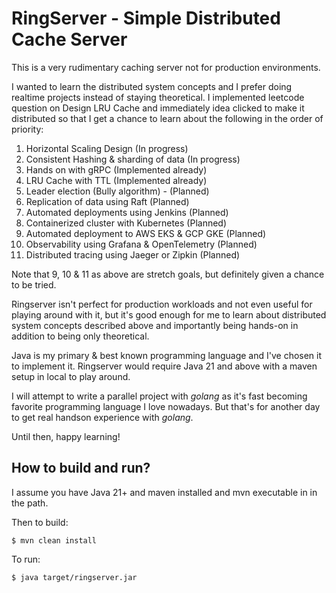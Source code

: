 # RingServer - Simple Distributed Cache Server

This is a very rudimentary caching server not for production environments. 

I wanted to learn the distributed system concepts and I prefer doing realtime projects instead of staying theoretical. I implemented leetcode question on Design LRU Cache and immediately idea clicked to make it distributed so that I get a chance to learn about the following in the order of priority:

1. Horizontal Scaling Design (In progress)
2. Consistent Hashing & sharding of data (In progress)
3. Hands on with gRPC (Implemented already)
4. LRU Cache with TTL (Implemented already)
5. Leader election (Bully algorithm) - (Planned)
6. Replication of data using Raft (Planned)
7. Automated deployments using Jenkins (Planned)
8. Containerized cluster with Kubernetes (Planned)
9. Automated deployment to AWS EKS & GCP GKE (Planned)
10. Observability using Grafana & OpenTelemetry (Planned)
11. Distributed tracing using Jaeger or Zipkin (Planned)

Note that 9, 10 & 11 as above are stretch goals, but definitely given a chance to be tried.

Ringserver isn't perfect for production workloads and not even useful for playing around with it, but it's good enough for me to learn about distributed system concepts described above and importantly being hands-on in addition to being only theoretical.

Java is my primary & best known programming language and I've chosen it to implement it. Ringserver would require Java 21 and above with a maven setup in local to play around. 

I will attempt to write a parallel project with _golang_ as it's fast becoming favorite programming language I love nowadays. But that's for another day to get real handson experience with _golang_.

Until then, happy learning!

## How to build and run?
I assume you have Java 21+ and maven installed and mvn executable in in the path. 

Then to build:
```
$ mvn clean install
```
To run:
```
$ java target/ringserver.jar
```